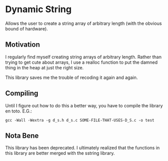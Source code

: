 Dynamic String
==============

Allows the user to create a string array of arbitrary length (with the obvious bound of hardware).

Motivation
----------

I regularly find myself creating string arrays of arbitrary length. Rather than trying to get cute about arrays, I use a realloc function to put the damned thing in the heap at just the right size.

This library saves me the trouble of recoding it again and again.

Compiling
---------

Until I figure out how to do this a better way, you have to compile the library en toto. E.G.:

	gcc -Wall -Wextra -g d_s.h d_s.c SOME-FILE-THAT-USES-D_S.c -o test

Nota Bene
---------

This library has been deprecated. I ultimately realized that the functions in this library are better merged with the sstring library.
